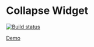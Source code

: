 # Collapse Widget


[![Build status](https://ci.appveyor.com/api/projects/status/github/Roman9456/collapse?branch=main&svg=true)](https://ci.appveyor.com/project/Roman9456/collapse/branch/main)



[Demo](https://github.com/Roman9456/Collapse)

